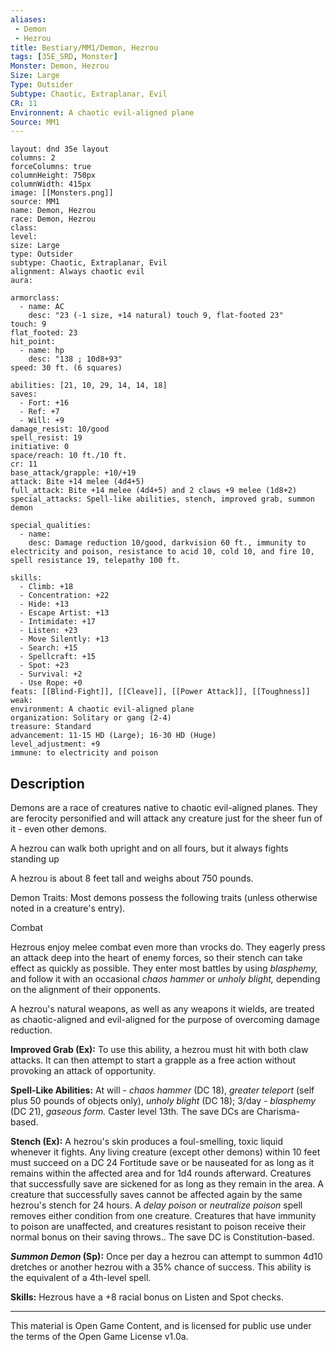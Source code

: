 ```yaml
---
aliases:
 - Demon
 - Hezrou
title: Bestiary/MM1/Demon, Hezrou
tags: [35E_SRD, Monster]
Monster: Demon, Hezrou
Size: Large
Type: Outsider
Subtype: Chaotic, Extraplanar, Evil
CR: 11
Environnent: A chaotic evil-aligned plane
Source: MM1
---
```


```statblock
layout: dnd 35e layout
columns: 2
forceColumns: true
columnHeight: 750px
columnWidth: 415px
image: [[Monsters.png]]
source: MM1
name: Demon, Hezrou
race: Demon, Hezrou
class: 
level: 
size: Large
type: Outsider
subtype: Chaotic, Extraplanar, Evil
alignment: Always chaotic evil
aura: 

armorclass:
  - name: AC
    desc: "23 (-1 size, +14 natural) touch 9, flat-footed 23"
touch: 9
flat_footed: 23
hit_point:
  - name: hp
    desc: "138 ; 10d8+93"
speed: 30 ft. (6 squares)

abilities: [21, 10, 29, 14, 14, 18]
saves:
  - Fort: +16
  - Ref: +7
  - Will: +9
damage_resist: 10/good
spell_resist: 19
initiative: 0
space/reach: 10 ft./10 ft.
cr: 11
base_attack/grapple: +10/+19
attack: Bite +14 melee (4d4+5)
full_attack: Bite +14 melee (4d4+5) and 2 claws +9 melee (1d8+2)
special_attacks: Spell-like abilities, stench, improved grab, summon demon

special_qualities:
  - name: 
    desc: Damage reduction 10/good, darkvision 60 ft., immunity to electricity and poison, resistance to acid 10, cold 10, and fire 10, spell resistance 19, telepathy 100 ft.

skills:
  - Climb: +18
  - Concentration: +22
  - Hide: +13
  - Escape Artist: +13
  - Intimidate: +17
  - Listen: +23
  - Move Silently: +13
  - Search: +15
  - Spellcraft: +15
  - Spot: +23
  - Survival: +2
  - Use Rope: +0
feats: [[Blind-Fight]], [[Cleave]], [[Power Attack]], [[Toughness]]
weak: 
environment: A chaotic evil-aligned plane
organization: Solitary or gang (2-4)
treasure: Standard
advancement: 11-15 HD (Large); 16-30 HD (Huge)
level_adjustment: +9
immune: to electricity and poison
```

## Description

<p>Demons are a race of creatures native to chaotic evil-aligned planes. They are ferocity personified and will attack any creature just for the sheer fun of it - even other demons.</p>
<p>A hezrou can walk both upright and on all fours, but it always fights standing up</p>
<p>A hezrou is about 8 feet tall and weighs about 750 pounds.</p>
<p>Demon Traits: Most demons possess the following traits (unless otherwise noted in a creature's entry).</p>
<p>Combat</p>
<p>Hezrous enjoy melee combat even more than vrocks do. They eagerly press an attack deep into the heart of enemy forces, so their stench can take effect as quickly as possible. They enter most battles by using <i>blasphemy,</i> and follow it with an occasional <i>chaos hammer</i> or <i>unholy blight,</i> depending on the alignment of their opponents.</p>
<p>A hezrou's natural weapons, as well as any weapons it wields, are treated as chaotic-aligned and evil-aligned for the purpose of overcoming damage reduction.</p>
<p>
            <b>Improved Grab (Ex):</b> To use this ability, a hezrou must hit with both claw attacks. It can then attempt to start a grapple as a free action without provoking an attack of opportunity.</p>
<p>
            <b>Spell-Like Abilities:</b> At will - <i>chaos hammer</i> (DC 18), <i>greater teleport</i> (self plus 50 pounds of objects only), <i>unholy blight</i> (DC 18); 3/day - <i>blasphemy</i> (DC 21), <i>gaseous form.</i> Caster level 13th. The save DCs are Charisma-based.</p>
<p>
            <b>Stench (Ex):</b> A hezrou's skin produces a foul-smelling, toxic liquid whenever it fights. Any living creature (except other demons) within 10 feet must succeed on a DC 24 Fortitude save or be nauseated for as long as it remains within the affected area and for 1d4 rounds afterward. Creatures that successfully save are sickened for as long as they remain in the area. A creature that successfully saves cannot be affected again by the same hezrou's stench for 24 hours. A <i>delay poison</i> or <i>neutralize poison</i> spell removes either condition from one creature. Creatures that have immunity to poison are unaffected, and creatures resistant to poison receive their normal bonus on their saving throws.. The save DC is Constitution-based.</p>
<p>
            <b>
              <i>Summon Demon</i> (Sp):</b> Once per day a hezrou can attempt to summon 4d10 dretches or another hezrou with a 35% chance of success. This ability is the equivalent of a 4th-level spell.</p>
<p>
            <b>Skills:</b> Hezrous have a +8 racial bonus on Listen and Spot checks.</p>

---

This material is Open Game Content, and is licensed for public use under
the terms of the Open Game License v1.0a.
